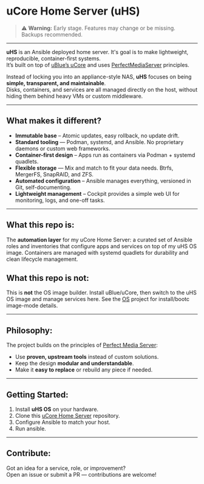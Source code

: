 # uCore Home Server (uHS)

> ⚠️ **Warning:** Early stage. Features may change or be missing. Backups recommended.

---

**uHS** is an Ansible deployed home server. It's goal is to make lightweight, reproducible, container-first systems.  
It’s built on top of [uBlue’s uCore](https://universal-blue.org/ucore/) and uses [PerfectMediaServer](https://perfectmediaserver.com/) principles.

Instead of locking you into an appliance-style NAS, **uHS** focuses on being **simple, transparent, and maintainable**.  
Disks, containers, and services are all managed directly on the host, without hiding them behind heavy VMs or custom middleware.

---

## What makes it different?

- **Immutable base** – Atomic updates, easy rollback, no update drift.
- **Standard tooling** — Podman, systemd, and Ansible. No proprietary daemons or custom web frameworks.
- **Container-first design** – Apps run as containers via Podman + systemd quadlets.  
- **Flexible storage** — Mix and match to fit your data needs. Btrfs, MergerFS, SnapRAID, and ZFS.
- **Automated configuration** – Ansible manages everything, versioned in Git, self-documenting.  
- **Lightweight management** – Cockpit provides a simple web UI for monitoring, logs, and one-off tasks.  

---

## What this repo is:
The **automation layer** for my uCore Home Server: a curated set of Ansible roles and inventories that configure apps and services on top of my uHS OS image. Containers are managed with systemd quadlets for durability and clean lifecycle management.

## What this repo is not:
This is **not** the OS image builder. Install uBlue/uCore, then switch to the uHS OS image and manage services here. See the [OS](https://github.com/Myself4626/uCore-Home-Server-OS) project for install/bootc image-mode details.

---

## Philosophy:

The project builds on the principles of [Perfect Media Server](https://perfectmediaserver.com/):
- Use **proven, upstream tools** instead of custom solutions.
- Keep the design **modular and understandable**.
- Make it **easy to replace** or rebuild any piece if needed.

---

## Getting Started:

1. Install **uHS OS** on your hardware.
2. Clone this [uCore Home Server](https://github.com/Myself4626/uCore-Home-Server) repository.
3. Configure Ansible to match your host.
4. Run ansible.

---

## Contribute:

Got an idea for a service, role, or improvement?  
Open an issue or submit a PR — contributions are welcome!
